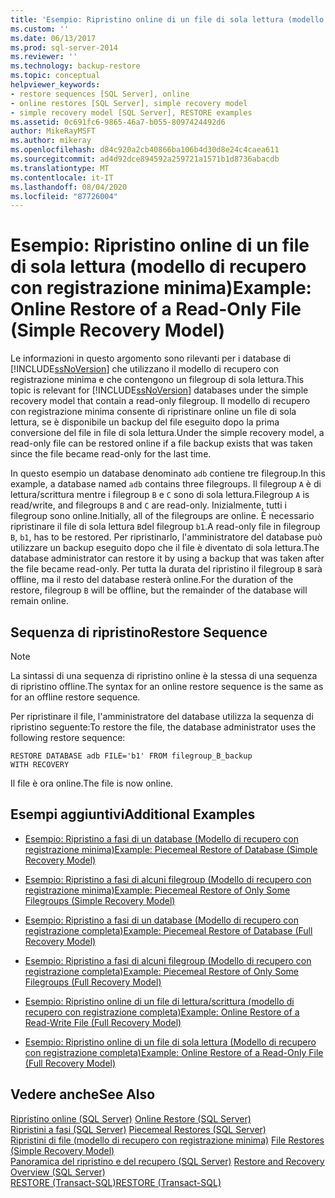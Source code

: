 ```yaml
---
title: 'Esempio: Ripristino online di un file di sola lettura (modello di recupero con registrazione minima) | Microsoft Docs'
ms.custom: ''
ms.date: 06/13/2017
ms.prod: sql-server-2014
ms.reviewer: ''
ms.technology: backup-restore
ms.topic: conceptual
helpviewer_keywords:
- restore sequences [SQL Server], online
- online restores [SQL Server], simple recovery model
- simple recovery model [SQL Server], RESTORE examples
ms.assetid: 0c691fc6-9865-46a7-b055-8097424492d6
author: MikeRayMSFT
ms.author: mikeray
ms.openlocfilehash: d84c920a2cb40866ba106b4d30d8e24c4caea611
ms.sourcegitcommit: ad4d92dce894592a259721a1571b1d8736abacdb
ms.translationtype: MT
ms.contentlocale: it-IT
ms.lasthandoff: 08/04/2020
ms.locfileid: "87726004"
---
```

# <a name="example-online-restore-of-a-read-only-file-simple-recovery-model"></a><span data-ttu-id="ddee5-102">Esempio: Ripristino online di un file di sola lettura (modello di recupero con registrazione minima)</span><span class="sxs-lookup"><span data-stu-id="ddee5-102">Example: Online Restore of a Read-Only File (Simple Recovery Model)</span></span>
  <span data-ttu-id="ddee5-103">Le informazioni in questo argomento sono rilevanti per i database di [!INCLUDE[ssNoVersion](../../includes/ssnoversion-md.md)] che utilizzano il modello di recupero con registrazione minima e che contengono un filegroup di sola lettura.</span><span class="sxs-lookup"><span data-stu-id="ddee5-103">This topic is relevant for [!INCLUDE[ssNoVersion](../../includes/ssnoversion-md.md)] databases under the simple recovery model that contain a read-only filegroup.</span></span> <span data-ttu-id="ddee5-104">Il modello di recupero con registrazione minima consente di ripristinare online un file di sola lettura, se è disponibile un backup del file eseguito dopo la prima conversione del file in file di sola lettura.</span><span class="sxs-lookup"><span data-stu-id="ddee5-104">Under the simple recovery model, a read-only file can be restored online if a file backup exists that was taken since the file became read-only for the last time.</span></span>  
  
 <span data-ttu-id="ddee5-105">In questo esempio un database denominato `adb` contiene tre filegroup.</span><span class="sxs-lookup"><span data-stu-id="ddee5-105">In this example, a database named `adb` contains three filegroups.</span></span> <span data-ttu-id="ddee5-106">Il filegroup `A` è di lettura/scrittura mentre i filegroup `B` e `C` sono di sola lettura.</span><span class="sxs-lookup"><span data-stu-id="ddee5-106">Filegroup `A` is read/write, and filegroups `B` and `C` are read-only.</span></span> <span data-ttu-id="ddee5-107">Inizialmente, tutti i filegroup sono online.</span><span class="sxs-lookup"><span data-stu-id="ddee5-107">Initially, all of the filegroups are online.</span></span> <span data-ttu-id="ddee5-108">È necessario ripristinare il file di sola lettura `B`del filegroup `b1`.</span><span class="sxs-lookup"><span data-stu-id="ddee5-108">A read-only file in filegroup `B`, `b1`, has to be restored.</span></span> <span data-ttu-id="ddee5-109">Per ripristinarlo, l'amministratore del database può utilizzare un backup eseguito dopo che il file è diventato di sola lettura.</span><span class="sxs-lookup"><span data-stu-id="ddee5-109">The database administrator can restore it by using a backup that was taken after the file became read-only.</span></span> <span data-ttu-id="ddee5-110">Per tutta la durata del ripristino il filegroup `B` sarà offline, ma il resto del database resterà online.</span><span class="sxs-lookup"><span data-stu-id="ddee5-110">For the duration of the restore, filegroup `B` will be offline, but the remainder of the database will remain online.</span></span>  
  
## <a name="restore-sequence"></a><span data-ttu-id="ddee5-111">Sequenza di ripristino</span><span class="sxs-lookup"><span data-stu-id="ddee5-111">Restore Sequence</span></span>  
  
> [!NOTE]  
>  <span data-ttu-id="ddee5-112">La sintassi di una sequenza di ripristino online è la stessa di una sequenza di ripristino offline.</span><span class="sxs-lookup"><span data-stu-id="ddee5-112">The syntax for an online restore sequence is the same as for an offline restore sequence.</span></span>  
  
 <span data-ttu-id="ddee5-113">Per ripristinare il file, l'amministratore del database utilizza la sequenza di ripristino seguente:</span><span class="sxs-lookup"><span data-stu-id="ddee5-113">To restore the file, the database administrator uses the following restore sequence:</span></span>  
  
```  
RESTORE DATABASE adb FILE='b1' FROM filegroup_B_backup   
WITH RECOVERY  
```  
  
 <span data-ttu-id="ddee5-114">Il file è ora online.</span><span class="sxs-lookup"><span data-stu-id="ddee5-114">The file is now online.</span></span>  
  
## <a name="additional-examples"></a><span data-ttu-id="ddee5-115">Esempi aggiuntivi</span><span class="sxs-lookup"><span data-stu-id="ddee5-115">Additional Examples</span></span>  
  
-   [<span data-ttu-id="ddee5-116">Esempio: Ripristino a fasi di un database &#40;Modello di recupero con registrazione minima&#41;</span><span class="sxs-lookup"><span data-stu-id="ddee5-116">Example: Piecemeal Restore of Database &#40;Simple Recovery Model&#41;</span></span>](example-piecemeal-restore-of-database-simple-recovery-model.md)  
  
-   [<span data-ttu-id="ddee5-117">Esempio: Ripristino a fasi di alcuni filegroup &#40;Modello di recupero con registrazione minima&#41;</span><span class="sxs-lookup"><span data-stu-id="ddee5-117">Example: Piecemeal Restore of Only Some Filegroups &#40;Simple Recovery Model&#41;</span></span>](example-piecemeal-restore-of-only-some-filegroups-simple-recovery-model.md)  
  
-   [<span data-ttu-id="ddee5-118">Esempio: Ripristino a fasi di un database &#40;Modello di recupero con registrazione completa&#41;</span><span class="sxs-lookup"><span data-stu-id="ddee5-118">Example: Piecemeal Restore of Database &#40;Full Recovery Model&#41;</span></span>](example-piecemeal-restore-of-database-full-recovery-model.md)  
  
-   [<span data-ttu-id="ddee5-119">Esempio: Ripristino a fasi di alcuni filegroup &#40;Modello di recupero con registrazione completa&#41;</span><span class="sxs-lookup"><span data-stu-id="ddee5-119">Example: Piecemeal Restore of Only Some Filegroups &#40;Full Recovery Model&#41;</span></span>](example-piecemeal-restore-of-only-some-filegroups-full-recovery-model.md)  
  
-   [<span data-ttu-id="ddee5-120">Esempio: Ripristino online di un file di lettura/scrittura &#40;modello di recupero con registrazione completa&#41;</span><span class="sxs-lookup"><span data-stu-id="ddee5-120">Example: Online Restore of a Read-Write File &#40;Full Recovery Model&#41;</span></span>](example-online-restore-of-a-read-write-file-full-recovery-model.md)  
  
-   [<span data-ttu-id="ddee5-121">Esempio: Ripristino online di un file di sola lettura &#40;Modello di recupero con registrazione completa&#41;</span><span class="sxs-lookup"><span data-stu-id="ddee5-121">Example: Online Restore of a Read-Only File &#40;Full Recovery Model&#41;</span></span>](example-online-restore-of-a-read-only-file-full-recovery-model.md)  
  
## <a name="see-also"></a><span data-ttu-id="ddee5-122">Vedere anche</span><span class="sxs-lookup"><span data-stu-id="ddee5-122">See Also</span></span>  
 <span data-ttu-id="ddee5-123">[Ripristino online &#40;SQL Server&#41;](online-restore-sql-server.md) </span><span class="sxs-lookup"><span data-stu-id="ddee5-123">[Online Restore &#40;SQL Server&#41;](online-restore-sql-server.md) </span></span>  
 <span data-ttu-id="ddee5-124">[Ripristini a fasi &#40;SQL Server&#41;](piecemeal-restores-sql-server.md) </span><span class="sxs-lookup"><span data-stu-id="ddee5-124">[Piecemeal Restores &#40;SQL Server&#41;](piecemeal-restores-sql-server.md) </span></span>  
 <span data-ttu-id="ddee5-125">[Ripristini di file &#40;modello di recupero con registrazione minima&#41;](file-restores-simple-recovery-model.md) </span><span class="sxs-lookup"><span data-stu-id="ddee5-125">[File Restores &#40;Simple Recovery Model&#41;](file-restores-simple-recovery-model.md) </span></span>  
 <span data-ttu-id="ddee5-126">[Panoramica del ripristino e del recupero &#40;SQL Server&#41;](restore-and-recovery-overview-sql-server.md) </span><span class="sxs-lookup"><span data-stu-id="ddee5-126">[Restore and Recovery Overview &#40;SQL Server&#41;](restore-and-recovery-overview-sql-server.md) </span></span>  
 [<span data-ttu-id="ddee5-127">RESTORE &#40;Transact-SQL&#41;</span><span class="sxs-lookup"><span data-stu-id="ddee5-127">RESTORE &#40;Transact-SQL&#41;</span></span>](/sql/t-sql/statements/restore-statements-transact-sql)  
  
  
